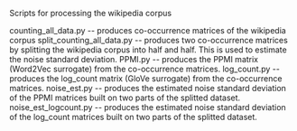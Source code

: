 Scripts for processing the wikipedia corpus

counting_all_data.py -- produces co-occurrence matrices of the wikipedia corpus
split_counting_all_data.py -- produces two co-occurrence matrices by splitting the wikipedia corpus into half and half. This is used to estimate the noise standard deviation.
PPMI.py -- produces the PPMI matrix (Word2Vec surrogate) from the co-occurrence matrices.
log_count.py -- produces the log_count matrix (GloVe surrogate) from the co-occurrence matrices.
noise_est.py -- produces the estimated noise standard deviation of the PPMI matrices built on two parts of the splitted dataset.
noise_est_logcount.py -- produces the estimated noise standard deviation of the log_count matrices built on two parts of the splitted dataset.
